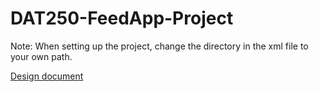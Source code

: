 # DAT250-FeedApp-Project

Note: When setting up the project, change the directory in the xml file to your own path. <property name="..." value="jbdc:derby:/yourPath" />

[Design document](https://docs.google.com/document/d/19uxK7YKhDSZ-fqhwFmwp12ovXmS8ZDBe1f-jO6b2ndQ/edit?usp=sharing)
